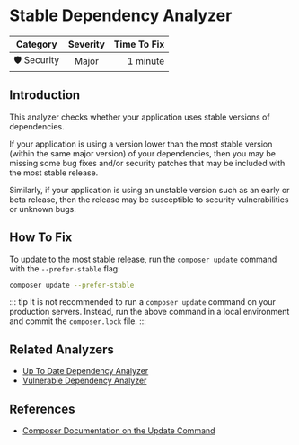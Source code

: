 # Stable Dependency Analyzer

| Category       | Severity   | Time To Fix  |
| -------------  |:----------:| ------------:|
| 🛡️ Security    | Major      | 1 minute     |

## Introduction

This analyzer checks whether your application uses stable versions of dependencies.

If your application is using a version lower than the most stable version (within the same major version) of your dependencies, then you may be missing some bug fixes and/or security patches that may be included with the most stable release.

Similarly, if your application is using an unstable version such as an early or beta release, then the release may be susceptible to security vulnerabilities or unknown bugs. 

## How To Fix

To update to the most stable release, run the `composer update` command with the `--prefer-stable` flag:

```bash
composer update --prefer-stable
```

::: tip
It is not recommended to run a `composer update` command on your production servers. Instead, run the above command in a local environment and commit the `composer.lock` file.
:::

## Related Analyzers

- [Up To Date Dependency Analyzer](up-to-date-dependency-analyzer.html)
- [Vulnerable Dependency Analyzer](vulnerable-dependency-analyzer.html)

## References

- [Composer Documentation on the Update Command](https://getcomposer.org/doc/03-cli.md#update-u)